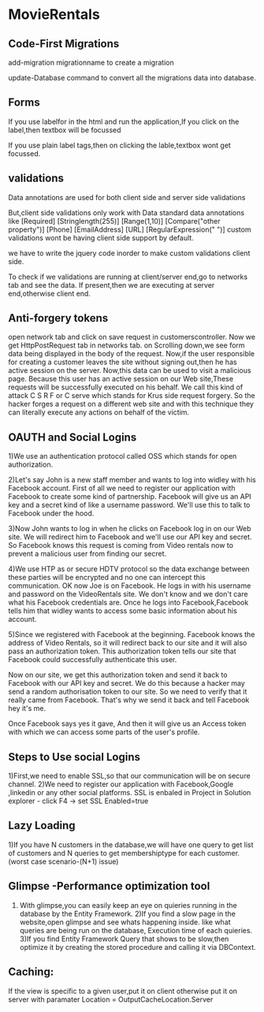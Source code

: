 # MovieRentals

Code-First Migrations
----------------------

add-migration migrationname to create a migration 

update-Database command to convert all the migrations data into database.

Forms
-----
If you use labelfor in the html and run the application,If you click on the label,then textbox will be focussed

If you use plain label tags,then on clicking the lable,textbox wont get focussed.

validations
-----------
Data annotations are used for both client side and server side validations

But,client side validations only work with Data standard data annotations like 
[Required]
[Stringlength(255)]
[Range(1,10)]
[Compare("other property")]
[Phone]
[EmailAddress]
[URL]
[RegularExpression("   ")]
custom validations wont be having client side support by default.

we have to write the jquery code inorder to make custom validations client side.

To check if we validations are running at client/server end,go to networks tab and see the data.
If present,then we are executing at server end,otherwise client end.

Anti-forgery tokens
--------------------
open network tab and click on save request in customerscontroller.
Now we get HttpPostRequest tab in networks tab.
on Scrolling down,we see form data being displayed in the body of the request.
Now,if the user responsible for creating a customer leaves the site without signing out,then he has active session on the server. 
Now,this data can be used to visit a malicious page. 
Because this user has an active session on our Web site,These requests will be successfully executed on his behalf.
We call this kind of attack C S R F or C serve which stands for Krus side request forgery.
So the hacker forges a request on a different web site and with this technique they can literally execute
any actions on behalf of the victim.


OAUTH and Social Logins
-----------------------
1)We use an authentication protocol called OSS which stands for open authorization.

2)Let's say John is a new staff member and wants to log into widley with his Facebook account.
First of all we need to register our application with Facebook to create some kind of partnership.
Facebook will give us an API key and a secret kind of like a username password.
We'll use this to talk to Facebook under the hood.

3)Now John wants to log in when he clicks on Facebook log in on our Web site.
We will redirect him to Facebook and we'll use our API key and secret.
So Facebook knows this request is coming from Video rentals now to prevent a malicious user from finding our secret.

4)We use HTP as or secure HDTV protocol so the data exchange between these parties will be encrypted and
no one can intercept this communication.
OK now Joe is on Facebook.
He logs in with his username and password on the VideoRentals site.
We don't know and we don't care what his Facebook credentials are.
Once he logs into Facebook,Facebook tells him that widley wants to access some basic information about
his account.

5)Since we registered with Facebook at the beginning.
Facebook knows the address of Video Rentals, so it will redirect back to our site and it will also pass an
authorization token. This authorization token tells our site that Facebook could successfully authenticate
this user.

Now on our site, we get this authorization token and send it back to Facebook with our API key and secret.
We do this because a hacker may send a random authorisation token to our site.
So we need to verify that it really came from Facebook.
That's why we send it back and tell Facebook hey it's me.

Once Facebook says yes it gave,
And then it will give us an Access token with which we can access some parts of the user's
profile.

Steps to Use social Logins
--------------------------
1)First,we need to enable SSL,so that our communication will be on secure channel.
2)We need to register our application with Facebook,Google ,linkedin or any other social platforms.
SSL is enbaled in Project in Solution explorer - click F4 -> set SSL Enabled=true

Lazy Loading
------------
1)If you have N customers in the database,we will have one query to get list of customers and N queries to get membershiptype for each
customer.(worst case scenario-(N+1) issue)

Glimpse -Performance optimization tool
--------------------------------------
1) With glimpse,you can easily keep an eye on quieries running in the database by the Entity Framework.
2)If you find a slow page in the website,open glimpse and see whats happening inside. like what queries are being run on the database,
Execution time of each quieries.
3)If you find Entity Framework Query that shows to be slow,then optimize it by creating the stored procedure and calling it via DBContext. 

Caching:
--------
If the view is specific to a given user,put it on client otherwise put it on server with paramater
Location = OutputCacheLocation.Server








